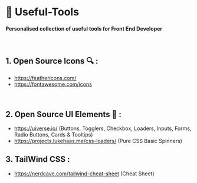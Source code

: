 # 🔧 Useful-Tools
#### Personalised collection of useful tools for Front End Developer
<br>

## 1. Open Source Icons 🔍 :
- https://feathericons.com/
- https://fontawesome.com/icons
<br>

## 2. Open Source UI Elements 🎨 :
- https://uiverse.io/ (Buttons, Togglers, Checkbox, Loaders, Inputs, Forms, Radio Buttons, Cards & Tooltips)
- https://projects.lukehaas.me/css-loaders/ (Pure CSS Basic Spinners)

## 3. TailWind CSS :
- https://nerdcave.com/tailwind-cheat-sheet (Cheat Sheet)
